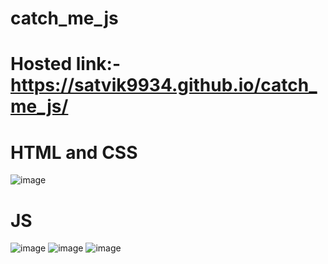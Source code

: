 # catch_me_js
# Hosted link:- https://satvik9934.github.io/catch_me_js/

# HTML and CSS
![image](https://github.com/satvik9934/catch_me_js/assets/87279121/082a5aa8-5b33-44fb-b097-268ea19bbebc)

# JS
![image](https://github.com/satvik9934/catch_me_js/assets/87279121/f59353ca-31b4-4897-87fc-14445a684b8e)
![image](https://github.com/satvik9934/catch_me_js/assets/87279121/90e28cf7-8ea3-43ee-84f5-aa3782bc1939)
![image](https://github.com/satvik9934/catch_me_js/assets/87279121/60a96634-6623-4105-881d-1472ff15b0cb)
